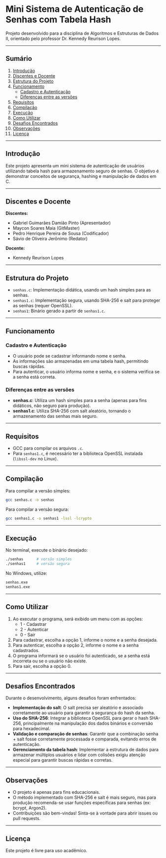 # Mini Sistema de Autenticação de Senhas com Tabela Hash

Projeto desenvolvido para a disciplina de Algoritmos e Estruturas de Dados II, orientado pelo professor Dr. Kennedy Reurison Lopes.

---

## Sumário

1. [Introdução](#introdução)
2. [Discentes e Docente](#discentes-e-docente)
3. [Estrutura do Projeto](#estrutura-do-projeto)
4. [Funcionamento](#funcionamento)
    - [Cadastro e Autenticação](#cadastro-e-autenticação)
    - [Diferenças entre as versões](#diferenças-entre-as-versões)
5. [Requisitos](#requisitos)
6. [Compilação](#compilação)
7. [Execução](#execução)
8. [Como Utilizar](#como-utilizar)
9. [Desafios Encontrados](#desafios-encontrados)
10. [Observações](#observações)
11. [Licença](#licença)

---

## Introdução

Este projeto apresenta um mini sistema de autenticação de usuários utilizando tabela hash para armazenamento seguro de senhas. O objetivo é demonstrar conceitos de segurança, hashing e manipulação de dados em C.

---

## Discentes e Docente

**Discentes:**
- Gabriel Guimarães Damião Pinto (Apresentador)
- Maycon Soares Maia (GitMaster)
- Pedro Henrique Pereira de Sousa (Codificador)
- Sávio de Oliveira Jerônimo (Redator)

**Docente:**
- Kennedy Reurison Lopes

---

## Estrutura do Projeto

- `senhas.c`: Implementação didática, usando um hash simples para as senhas.
- `senhas1.c`: Implementação segura, usando SHA-256 e salt para proteger as senhas (requer OpenSSL).
- `senhas1`: Binário gerado a partir de `senhas1.c`.

---

## Funcionamento

### Cadastro e Autenticação

- O usuário pode se cadastrar informando nome e senha.
- As informações são armazenadas em uma tabela hash, permitindo buscas rápidas.
- Para autenticar, o usuário informa nome e senha, e o sistema verifica se a senha está correta.

### Diferenças entre as versões

- **senhas.c**: Utiliza um hash simples para a senha (apenas para fins didáticos, não seguro para produção).
- **senhas1.c**: Utiliza SHA-256 com salt aleatório, tornando o armazenamento das senhas mais seguro.

---

## Requisitos

- GCC para compilar os arquivos `.c`.
- Para `senhas1.c`, é necessário ter a biblioteca OpenSSL instalada (`libssl-dev` no Linux).

---

## Compilação

Para compilar a versão simples:
```sh
gcc senhas.c -o senhas 
```

Para compilar a versão segura:
```sh
gcc senhas1.c -o senhas1 -lssl -lcrypto
```

---

## Execução

No terminal, execute o binário desejado:
```sh
./senhas      # versão simples
./senhas1     # versão segura
```

No Windows, utilize:
```sh
senhas.exe
senhas1.exe
```

---

## Como Utilizar

1. Ao executar o programa, será exibido um menu com as opções:
    - 1 - Cadastrar
    - 2 - Autenticar
    - 0 - Sair
2. Para cadastrar, escolha a opção 1, informe o nome e a senha desejada.
3. Para autenticar, escolha a opção 2, informe o nome e a senha cadastrados.
4. O programa informará se o usuário foi autenticado, se a senha está incorreta ou se o usuário não existe.
5. Para sair, escolha a opção 0.

---

## Desafios Encontrados

Durante o desenvolvimento, alguns desafios foram enfrentados:

- **Implementação do salt**: O salt precisa ser aleatório e associado corretamente ao usuário para garantir a segurança do hash da senha.
- **Uso do SHA-256**: Integrar a biblioteca OpenSSL para gerar o hash SHA-256, principalmente na manipulação dos dados binários e conversão para hexadecimal.
- **Validação e comparação de senhas**: Garantir que a combinação senha + salt fosse corretamente processada e comparada, evitando erros de autenticação.
- **Gerenciamento da tabela hash**: Implementar a estrutura de dados para armazenar múltiplos usuários e lidar com colisões exigiu atenção especial para garantir buscas rápidas e corretas.

---

## Observações

- O projeto é apenas para fins educacionais.
- O método implementado com SHA-256 e salt é mais seguro, mas para produção recomenda-se usar funções específicas para senhas (ex: bcrypt, Argon2).
- Contribuições são bem-vindas! Sinta-se à vontade para abrir issues ou pull requests.

---

## Licença

Este projeto é livre para uso acadêmico.